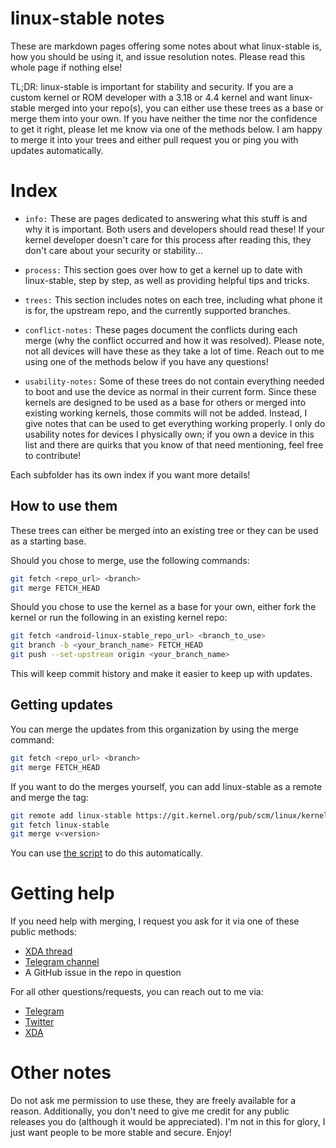 # linux-stable notes

These are markdown pages offering some notes about what linux-stable is, how you should be using it, and issue resolution notes. Please read this whole page if nothing else!

TL;DR: linux-stable is important for stability and security. If you are a custom kernel or ROM developer with a 3.18 or 4.4 kernel and want linux-stable merged into your repo(s), you can either use these trees as a base or merge them into your own. If you have neither the time nor the confidence to get it right, please let me know via one of the methods below. I am happy to merge it into your trees and either pull request you or ping you with updates automatically.


# Index

* `info:` These are pages dedicated to answering what this stuff is and why it is important. Both users and developers should read these! If your kernel developer doesn't care for this process after reading this, they don't care about your security or stability...

* `process:` This section goes over how to get a kernel up to date with linux-stable, step by step, as well as providing helpful tips and tricks.

* `trees:` This section includes notes on each tree, including what phone it is for, the upstream repo, and the currently supported branches.

* `conflict-notes:` These pages document the conflicts during each merge (why the conflict occurred and how it was resolved). Please note, not all devices will have these as they take a lot of time. Reach out to me using one of the methods below if you have any questions!

* `usability-notes:` Some of these trees do not contain everything needed to boot and use the device as normal in their current form. Since these kernels are designed to be used as a base for others or merged into existing working kernels, those commits will not be added. Instead, I give notes that can be used to get everything working properly. I only do usability notes for devices I physically own; if you own a device in this list and there are quirks that you know of that need mentioning, feel free to contribute!

Each subfolder has its own index if you want more details!


## How to use them

These trees can either be merged into an existing tree or they can be used as a starting base.

Should you chose to merge, use the following commands:

```bash
git fetch <repo_url> <branch>
git merge FETCH_HEAD
```

Should you chose to use the kernel as a base for your own, either fork the kernel or run the following in an existing kernel repo:

```bash
git fetch <android-linux-stable_repo_url> <branch_to_use>
git branch -b <your_branch_name> FETCH_HEAD
git push --set-upstream origin <your_branch_name>
```

This will keep commit history and make it easier to keep up with updates.


## Getting updates

You can merge the updates from this organization by using the merge command:

```bash
git fetch <repo_url> <branch>
git merge FETCH_HEAD
```

If you want to do the merges yourself, you can add linux-stable as a remote and merge the tag:

```bash
git remote add linux-stable https://git.kernel.org/pub/scm/linux/kernel/git/stable/linux-stable.git/
git fetch linux-stable
git merge v<version>
```

You can use [the script](https://github.com/android-linux-stable/script) to do this automatically.


# Getting help

If you need help with merging, I request you ask for it via one of these public methods:

* [XDA thread](https://forum.xda-developers.com/android/software-hacking/reference-how-to-upstream-android-kernel-t3626913)
* [Telegram channel](https://t.me/joinchat/C1UAJ1EMSX31PCFdwLnOSg)
* A GitHub issue in the repo in question

For all other questions/requests, you can reach out to me via:

* [Telegram](https://t.me/nathanchance)
* [Twitter](https://twitter.com/nathanchance)
* [XDA](https://forum.xda-developers.com/member.php?u=6842057)

# Other notes

Do not ask me permission to use these, they are freely available for a reason. Additionally, you don't need to give me credit for any public releases you do (although it would be appreciated). I'm not in this for glory, I just want people to be more stable and secure. Enjoy!
